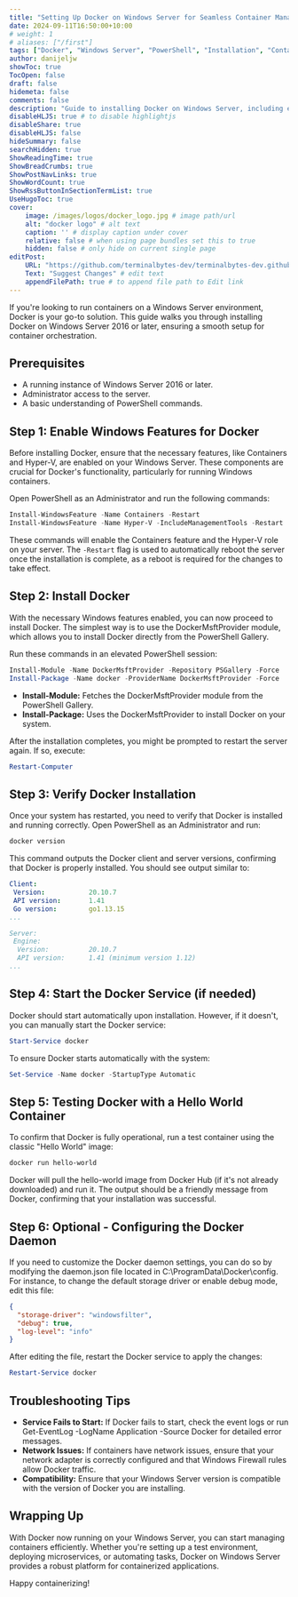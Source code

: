 ```yaml
---
title: "Setting Up Docker on Windows Server for Seamless Container Management"
date: 2024-09-11T16:50:00+10:00
# weight: 1
# aliases: ["/first"]
tags: ["Docker", "Windows Server", "PowerShell", "Installation", "Containers"]
author: danijeljw
showToc: true
TocOpen: false
draft: false
hidemeta: false
comments: false
description: "Guide to installing Docker on Windows Server, including enabling necessary features, installing through PowerShell, and verifying the installation."
disableHLJS: true # to disable highlightjs
disableShare: true
disableHLJS: false
hideSummary: false
searchHidden: true
ShowReadingTime: true
ShowBreadCrumbs: true
ShowPostNavLinks: true
ShowWordCount: true
ShowRssButtonInSectionTermList: true
UseHugoToc: true
cover:
    image: /images/logos/docker_logo.jpg # image path/url
    alt: "docker logo" # alt text
    caption: '' # display caption under cover
    relative: false # when using page bundles set this to true
    hidden: false # only hide on current single page
editPost:
    URL: "https://github.com/terminalbytes-dev/terminalbytes-dev.github.io/tree/main/content"
    Text: "Suggest Changes" # edit text
    appendFilePath: true # to append file path to Edit link
---
```


If you're looking to run containers on a Windows Server environment, Docker is your go-to solution. This guide walks you through installing Docker on Windows Server 2016 or later, ensuring a smooth setup for container orchestration.

## Prerequisites

- A running instance of Windows Server 2016 or later.
- Administrator access to the server.
- A basic understanding of PowerShell commands.

## Step 1: Enable Windows Features for Docker

Before installing Docker, ensure that the necessary features, like Containers and Hyper-V, are enabled on your Windows Server. These components are crucial for Docker's functionality, particularly for running Windows containers.

Open PowerShell as an Administrator and run the following commands:

```powershell
Install-WindowsFeature -Name Containers -Restart
Install-WindowsFeature -Name Hyper-V -IncludeManagementTools -Restart
```

These commands will enable the Containers feature and the Hyper-V role on your server. The `-Restart` flag is used to automatically reboot the server once the installation is complete, as a reboot is required for the changes to take effect.

## Step 2: Install Docker

With the necessary Windows features enabled, you can now proceed to install Docker. The simplest way is to use the DockerMsftProvider module, which allows you to install Docker directly from the PowerShell Gallery.

Run these commands in an elevated PowerShell session:

```powershell
Install-Module -Name DockerMsftProvider -Repository PSGallery -Force
Install-Package -Name docker -ProviderName DockerMsftProvider -Force
```

- **Install-Module:** Fetches the DockerMsftProvider module from the PowerShell Gallery.
- **Install-Package:** Uses the DockerMsftProvider to install Docker on your system.

After the installation completes, you might be prompted to restart the server again. If so, execute:

```powershell
Restart-Computer
```

## Step 3: Verify Docker Installation

Once your system has restarted, you need to verify that Docker is installed and running correctly. Open PowerShell as an Administrator and run:

```powershell
docker version
```

This command outputs the Docker client and server versions, confirming that Docker is properly installed. You should see output similar to:

```yaml
Client:
 Version:           20.10.7
 API version:       1.41
 Go version:        go1.13.15
...

Server:
 Engine:
  Version:          20.10.7
  API version:      1.41 (minimum version 1.12)
...
```

## Step 4: Start the Docker Service (if needed)

Docker should start automatically upon installation. However, if it doesn't, you can manually start the Docker service:

```powershell
Start-Service docker
```

To ensure Docker starts automatically with the system:

```powershell
Set-Service -Name docker -StartupType Automatic
```

## Step 5: Testing Docker with a Hello World Container

To confirm that Docker is fully operational, run a test container using the classic "Hello World" image:

```powershell
docker run hello-world
```

Docker will pull the hello-world image from Docker Hub (if it's not already downloaded) and run it. The output should be a friendly message from Docker, confirming that your installation was successful.

## Step 6: Optional - Configuring the Docker Daemon

If you need to customize the Docker daemon settings, you can do so by modifying the daemon.json file located in C:\ProgramData\Docker\config. For instance, to change the default storage driver or enable debug mode, edit this file:

```json
{
  "storage-driver": "windowsfilter",
  "debug": true,
  "log-level": "info"
}
```

After editing the file, restart the Docker service to apply the changes:

```powershell
Restart-Service docker
```

## Troubleshooting Tips

- **Service Fails to Start:** If Docker fails to start, check the event logs or run Get-EventLog -LogName Application -Source Docker for detailed error messages.
- **Network Issues:** If containers have network issues, ensure that your network adapter is correctly configured and that Windows Firewall rules allow Docker traffic.
- **Compatibility:** Ensure that your Windows Server version is compatible with the version of Docker you are installing.

## Wrapping Up

With Docker now running on your Windows Server, you can start managing containers efficiently. Whether you're setting up a test environment, deploying microservices, or automating tasks, Docker on Windows Server provides a robust platform for containerized applications.

Happy containerizing!
